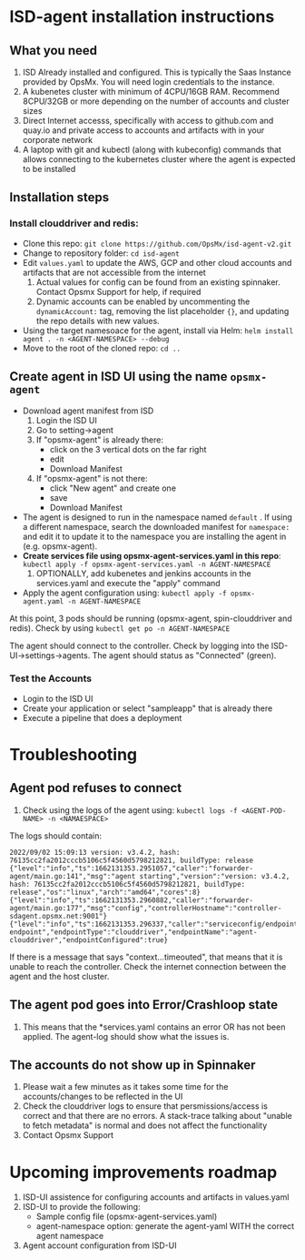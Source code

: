 # ISD-agent installation instructions

## What you need
1. ISD Already installed and configured. This is typically the Saas Instance provided by OpsMx. You will need login credentials to the instance.
2. A kubenetes cluster with minimum of 4CPU/16GB RAM. Recommend 8CPU/32GB or more depending on the number of accounts and cluster sizes
3. Direct Internet accesss, specifically with access to github.com and quay.io and private access to accounts and artifacts with in your corporate network
4. A laptop with git and kubectl (along with kubeconfig) commands that allows connecting to the kubernetes cluster where the agent is expected to be installed

## Installation steps
### Install clouddriver and redis: 
- Clone this repo: `git clone https://github.com/OpsMx/isd-agent-v2.git`
- Change to repository folder: `cd isd-agent` 
- Edit `values.yaml` to update the AWS, GCP and other cloud accounts and artifacts that are not accessible from the internet
  1. Actual values for config can be found from an existing spinnaker. Contact Opsmx Support for help, if required
  2. Dynamic accounts can be enabled by uncommenting the `dynamicAccount:` tag, removing the list placeholder `{}`, and updating the repo details with new values.
- Using the target namesoace for the agent, install via Helm: `helm install agent . -n <AGENT-NAMESPACE> --debug`
- Move to the root of the cloned repo: `cd ..` 
## Create agent in ISD UI using the name `opsmx-agent`
- Download agent manifest from ISD
  1. Login the ISD UI
  2. Go to setting->agent
  3. If "opsmx-agent" is already there:
      - click on the 3 vertical dots on the far right
      - edit
      - Download Manifest
  4. If "opsmx-agent" is not there:
      - click "New agent" and create one
      - save
      - Download Manifest
- The agent is designed to run in the namespace named `default` . If using a different namespace, search the downloaded manifest for `namespace:` and edit it to update it to the namespace you are installing the agent in (e.g. opsmx-agent).
- **Create services file using opsmx-agent-services.yaml in this repo**: `kubectl apply -f opsmx-agent-services.yaml -n AGENT-NAMESPACE`
  1. OPTIONALLY, add kubenetes and jenkins accounts in the services.yaml and execute the "apply" command 
- Apply the agent configuration using: `kubectl apply -f opsmx-agent.yaml -n AGENT-NAMESPACE`

At this point, 3 pods should be running (opsmx-agent, spin-clouddriver and redis). Check by using 
`kubectl get po -n AGENT-NAMESPACE`
  
The agent should connect to the controller. Check by logging into the ISD-UI->settings->agents. The agent should status as "Connected" (green).
  
### Test the Accounts
- Login to the ISD UI
- Create your application or select "sampleapp" that is already there
- Execute a pipeline that does a deployment

# Troubleshooting
## Agent pod refuses to connect 
1. Check using the logs of the agent using:
`kubectl logs -f <AGENT-POD-NAME> -n <NAMAESPACE>`

The logs should contain:
```
2022/09/02 15:09:13 version: v3.4.2, hash: 76135cc2fa2012cccb5106c5f4560d5798212821, buildType: release {"level":"info","ts":1662131353.2951057,"caller":"forwarder-agent/main.go:141","msg":"agent starting","version":"version: v3.4.2, hash: 76135cc2fa2012cccb5106c5f4560d5798212821, buildType: release","os":"linux","arch":"amd64","cores":8} {"level":"info","ts":1662131353.2960882,"caller":"forwarder-agent/main.go:177","msg":"config","controllerHostname":"controller-sdagent.opsmx.net:9001"} {"level":"info","ts":1662131353.296337,"caller":"serviceconfig/endpoints.go:99","msg":"adding endpoint","endpointType":"clouddriver","endpointName":"agent-clouddriver","endpointConfigured":true}
```

If there is a message that says "context...timeouted", that means that it is unable to reach the controller. Check the internet connection between the agent and the host cluster.

## The agent pod goes into Error/Crashloop state
1. This means that the *services.yaml contains an error OR has not been applied. The agent-log should show what the issues is.

## The accounts do not show up in Spinnaker
1. Please wait a few minutes as it takes some time for the accounts/changes to be reflected in the UI
2. Check the clouddriver logs to ensure that persmissions/access is correct and that there are no errors. A stack-trace talking about "unable to fetch metadata" is normal and does not affect the functionality
3. Contact Opsmx Support  
  
# Upcoming improvements roadmap
1. ISD-UI assistence for configuring accounts and artifacts in values.yaml
2. ISD-UI to provide the following:
    - Sample config file (opsmx-agent-services.yaml)
    - agent-namespace option: generate the agent-yaml WITH the correct agent namespace
3. Agent account configuration from ISD-UI
